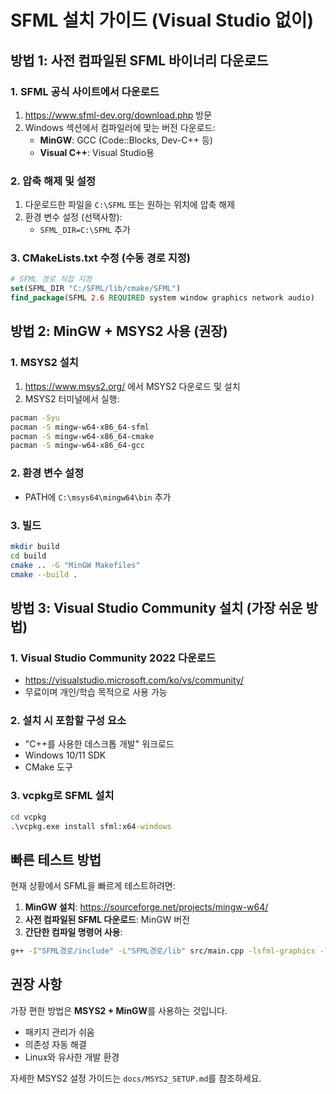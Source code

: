 # SFML 설치 가이드 (Visual Studio 없이)

## 방법 1: 사전 컴파일된 SFML 바이너리 다운로드

### 1. SFML 공식 사이트에서 다운로드

1. https://www.sfml-dev.org/download.php 방문
2. Windows 섹션에서 컴파일러에 맞는 버전 다운로드:
   - **MinGW**: GCC (Code::Blocks, Dev-C++ 등)
   - **Visual C++**: Visual Studio용

### 2. 압축 해제 및 설정

1. 다운로드한 파일을 `C:\SFML` 또는 원하는 위치에 압축 해제
2. 환경 변수 설정 (선택사항):
   - `SFML_DIR=C:\SFML` 추가

### 3. CMakeLists.txt 수정 (수동 경로 지정)

```cmake
# SFML 경로 직접 지정
set(SFML_DIR "C:/SFML/lib/cmake/SFML")
find_package(SFML 2.6 REQUIRED system window graphics network audio)
```

## 방법 2: MinGW + MSYS2 사용 (권장)

### 1. MSYS2 설치

1. https://www.msys2.org/ 에서 MSYS2 다운로드 및 설치
2. MSYS2 터미널에서 실행:

```bash
pacman -Syu
pacman -S mingw-w64-x86_64-sfml
pacman -S mingw-w64-x86_64-cmake
pacman -S mingw-w64-x86_64-gcc
```

### 2. 환경 변수 설정

- PATH에 `C:\msys64\mingw64\bin` 추가

### 3. 빌드

```bash
mkdir build
cd build
cmake .. -G "MinGW Makefiles"
cmake --build .
```

## 방법 3: Visual Studio Community 설치 (가장 쉬운 방법)

### 1. Visual Studio Community 2022 다운로드

- https://visualstudio.microsoft.com/ko/vs/community/
- 무료이며 개인/학습 목적으로 사용 가능

### 2. 설치 시 포함할 구성 요소

- "C++를 사용한 데스크톱 개발" 워크로드
- Windows 10/11 SDK
- CMake 도구

### 3. vcpkg로 SFML 설치

```cmd
cd vcpkg
.\vcpkg.exe install sfml:x64-windows
```

## 빠른 테스트 방법

현재 상황에서 SFML을 빠르게 테스트하려면:

1. **MinGW 설치**: https://sourceforge.net/projects/mingw-w64/
2. **사전 컴파일된 SFML 다운로드**: MinGW 버전
3. **간단한 컴파일 명령어 사용**:

```bash
g++ -I"SFML경로/include" -L"SFML경로/lib" src/main.cpp -lsfml-graphics -lsfml-window -lsfml-system -o SFML_Study.exe
```

## 권장 사항

가장 편한 방법은 **MSYS2 + MinGW**를 사용하는 것입니다.

- 패키지 관리가 쉬움
- 의존성 자동 해결
- Linux와 유사한 개발 환경

자세한 MSYS2 설정 가이드는 `docs/MSYS2_SETUP.md`를 참조하세요.
